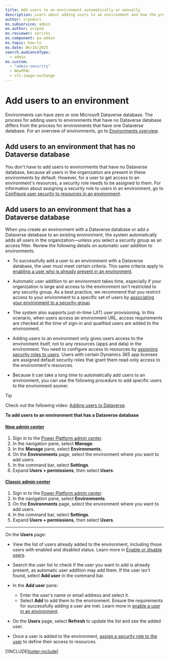 ```yaml
---
title: Add users to an environment automatically or manually
description: Learn about adding users to an environment and how the process differs when it has a Dataverse database. Use security groups to restrict access or add specific users. 
author: srpoduri 
ms.subservice: admin
ms.author: sripod
ms.reviewer: sericks
ms.component: pa-admin
ms.topic: how-to
ms.date: 06/16/2025
search.audienceType: 
  - admin
ms.custom:
  - "admin-security"
  - NewPPAC
  - sfi-image-nochange
---
```

# Add users to an environment  

Environments can have zero or one Microsoft Dataverse database. The process for adding users to environments that have no Dataverse database differs from the process for environments that have one Dataverse database. For an overview of environments, go to [Environments overview](environments-overview.md). 

## Add users to an environment that has no Dataverse database 

You don't have to add users to environments that have no Dataverse database, because all users in the organization are present in these environments by default. However, for a user to get access to an environment's resources, a security role needs to be assigned to them. For information about assigning a security role to users in an environment, go to [Configure user security to resources in an environment](database-security.md). 

## Add users to an environment that has a Dataverse database 

When you create an environment with a Dataverse database or add a Dataverse database to an existing environment, the system automatically adds all users in the organization&mdash;unless you select a security group as an access filter. Review the following details on automatic user addition to environments. 

- To successfully add a user to an environment with a Dataverse database, the user must meet certain criteria. This same criteria apply to [enabling a user who is already present in an environment](create-users.md#enable-or-disable-user-accounts).  

- Automatic user addition to an environment takes time, especially if your organization is large and access to the environment isn't restricted to any security group. As a best practice, we recommend that you restrict access to your environment to a specific set of users by [associating your environment to a security group](control-user-access.md).

- The system also supports just-in-time (JIT) user provisioning. In this scenario, when users access an environment URL, access requirements are checked at the time of sign-in and qualified users are added to the environment. 

- Adding users to an environment only gives users access to the environment itself, not to any resources (apps and data) in the environment. You need to configure access to resources by [assigning security roles to users](database-security.md). Users with certain Dynamics 365 app licenses are assigned default security roles that grant them read-only access to the environment's resources.

- Because it can take a long time to automatically add users to an environment, you can use the following procedure to add specific users to the environment sooner.

> [!TIP]
> Check out the following video: [Adding users to Dataverse](https://learn-video.azurefd.net/vod/player?id=373c7bec-b315-4958-8bb7-1d5d6fb03a81).

**To add users to an environment that has a Dataverse database**

#### [New admin center](#tab/new)
1. Sign in to the [Power Platform admin center](https://admin.powerplatform.microsoft.com/).
1. In the navigation pane, select **Manage**.
1. In the **Manage** pane, select **Environments**.
1. On the **Environments** page, select the environment where you want to add users.
1. In the command bar, select **Settings**. 
1. Expand **Users + permissions**, then select **Users**.
   
#### [Classic admin center](#tab/classic)
1. Sign in to the [Power Platform admin center](https://admin.powerplatform.microsoft.com/).
1. In the navigation pane, select **Environments**.
1. On the **Environments** page, select the environment where you want to add users.
1. In the command bar, select **Settings**.  
1. Expand **Users + permissions**, then select **Users**. 
---

On the **Users** page:
- View the list of users already added to the environment, including those users with enabled and disabled status. Learn more in [Enable or disable users](create-users.md#enable-or-disable-user-accounts).
  
- Search the user list to check if the user you want to add is already present, as automatic user addition may add them. If the user isn't found, select **Add user** in the command bar. 

- In the **Add user** pane:
  - Enter the user's name or email address and select it.
  - Select **Add** to add them to the environment. Ensure the requirements for successfully adding a user are met. Learn more in [enable a user in an environment](create-users.md#enable-or-disable-user-accounts). 

- On the **Users** page, select **Refresh** to update the list and see the added user. 

- Once a user is added to the environment, [assign a security role to the user](database-security.md) to define their access to resources. 

[!INCLUDE[footer-include](../includes/footer-banner.md)]
